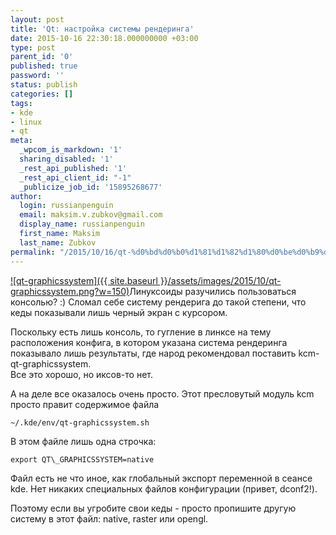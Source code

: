 ```yaml
---
layout: post
title: 'Qt: настройка системы рендеринга'
date: 2015-10-16 22:30:18.000000000 +03:00
type: post
parent_id: '0'
published: true
password: ''
status: publish
categories: []
tags:
- kde
- linux
- qt
meta:
  _wpcom_is_markdown: '1'
  sharing_disabled: '1'
  _rest_api_published: '1'
  _rest_api_client_id: "-1"
  _publicize_job_id: '15895268677'
author:
  login: russianpenguin
  email: maksim.v.zubkov@gmail.com
  display_name: russianpenguin
  first_name: Maksim
  last_name: Zubkov
permalink: "/2015/10/16/qt-%d0%bd%d0%b0%d1%81%d1%82%d1%80%d0%be%d0%b9%d0%ba%d0%b0-%d1%81%d0%b8%d1%81%d1%82%d0%b5%d0%bc%d1%8b-%d1%80%d0%b5%d0%bd%d0%b4%d0%b5%d1%80%d0%b8%d0%bd%d0%b3%d0%b0/"
---
```

[![qt-graphicssystem]({{ site.baseurl }}/assets/images/2015/10/qt-graphicssystem.png?w=150)](https://russianpenguin.files.wordpress.com/2015/10/qt-graphicssystem.png)Линуксоиды разучились пользоваться консолью? :) Сломал себе систему рендерига до такой степени, что кеды показывали лишь черный экран с курсором.

Поскольку есть лишь консоль, то гугление в линксе на тему расположения конфига, в котором указана система рендеринга показывало лишь результаты, где народ рекомендовал поставить kcm-qt-graphicssystem.  
Все это хорошо, но иксов-то нет.

А на деле все оказалось очень просто. Этот пресловутый модуль kcm просто правит содержимое файла  
```
~/.kde/env/qt-graphicssystem.sh
```

В этом файле лишь одна строчка:

```
export QT\_GRAPHICSSYSTEM=native
```

Файл есть не что иное, как глобальный экспорт переменной в сеансе kde. Нет никаких специальных файлов конфигурации (привет, dconf2!).

Поэтому если вы угробите свои кеды - просто пропишите другую систему в этот файл: native, raster или opengl.

